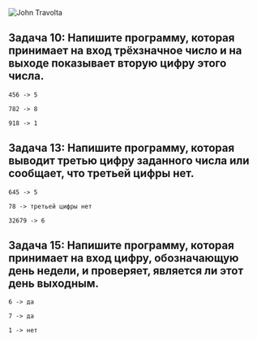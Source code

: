 ![John Travolta](https://thumbs.gfycat.com/SmoothJauntyBighornedsheep-max-1mb.gif)
## Задача 10: Напишите программу, которая принимает на вход трёхзначное число и на выходе показывает вторую цифру этого числа.

` 456 -> 5 `

` 782 -> 8 `

` 918 -> 1 `
## Задача 13: Напишите программу, которая выводит третью цифру заданного числа или сообщает, что третьей цифры нет.

` 645 -> 5 `

` 78 -> третьей цифры нет `

` 32679 -> 6 `

## Задача 15: Напишите программу, которая принимает на вход цифру, обозначающую день недели, и проверяет, является ли этот день выходным.

` 6 -> да `

` 7 -> да `

` 1 -> нет `